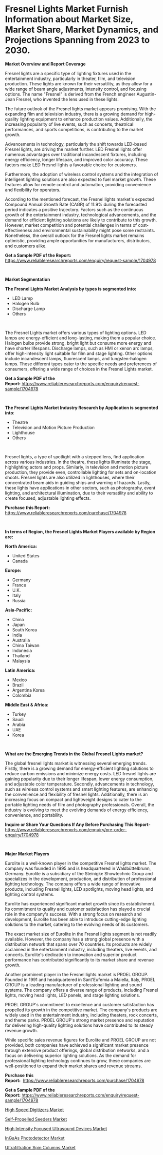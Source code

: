 <p><h1>Fresnel Lights Market Furnish Information about Market Size, Market Share, Market Dynamics, and Projections Spanning from 2023 to 2030.</h1></p><p><strong>Market Overview and Report Coverage</strong></p>
<p><p>Fresnel lights are a specific type of lighting fixtures used in the entertainment industry, particularly in theater, film, and television production. These lights are known for their versatility, as they allow for a wide range of beam angle adjustments, intensity control, and focusing options. The name "Fresnel" is derived from the French engineer Augustin-Jean Fresnel, who invented the lens used in these lights.</p><p>The future outlook of the Fresnel lights market appears promising. With the expanding film and television industry, there is a growing demand for high-quality lighting equipment to enhance production values. Additionally, the increasing popularity of live events, such as concerts, theatrical performances, and sports competitions, is contributing to the market growth.</p><p>Advancements in technology, particularly the shift towards LED-based Fresnel lights, are driving the market further. LED Fresnel lights offer numerous advantages over traditional incandescent fixtures, including energy efficiency, longer lifespan, and improved color accuracy. These factors make LED Fresnel lights a favorable choice for customers.</p><p>Furthermore, the adoption of wireless control systems and the integration of intelligent lighting solutions are also expected to fuel market growth. These features allow for remote control and automation, providing convenience and flexibility for operators.</p><p>According to the mentioned forecast, the Fresnel lights market's expected Compound Annual Growth Rate (CAGR) of 11.9% during the forecasted period indicates a positive trajectory. Factors such as the continuous growth of the entertainment industry, technological advancements, and the demand for efficient lighting solutions are likely to contribute to this growth. However, market competition and potential challenges in terms of cost-effectiveness and environmental sustainability might pose some restraints. Nonetheless, the overall outlook for the Fresnel lights market remains optimistic, providing ample opportunities for manufacturers, distributors, and customers alike.</p></p>
<p><strong>Get a Sample PDF of the Report:</strong> <a href="https://www.reliableresearchreports.com/enquiry/request-sample/1704978">https://www.reliableresearchreports.com/enquiry/request-sample/1704978</a></p>
<p>&nbsp;</p>
<p><strong>Market Segmentation</strong></p>
<p><strong>The Fresnel Lights Market Analysis by types is segmented into:</strong></p>
<p><ul><li>LED Lamp</li><li>Halogen Bulb</li><li>Discharge Lamp</li><li>Others</li></ul></p>
<p>&nbsp;</p>
<p><p>The Fresnel Lights market offers various types of lighting options. LED lamps are energy-efficient and long-lasting, making them a popular choice. Halogen bulbs provide strong, bright light but consume more energy and have shorter lifespans. Discharge lamps, such as HMI or xenon arc lamps, offer high-intensity light suitable for film and stage lighting. Other options include incandescent lamps, fluorescent lamps, and tungsten-halogen lamps. These different types cater to the specific needs and preferences of consumers, offering a wide range of choices in the Fresnel Lights market.</p></p>
<p><strong>Get a Sample PDF of the Report:</strong>&nbsp;<a href="https://www.reliableresearchreports.com/enquiry/request-sample/1704978">https://www.reliableresearchreports.com/enquiry/request-sample/1704978</a></p>
<p>&nbsp;</p>
<p><strong>The Fresnel Lights Market Industry Research by Application is segmented into:</strong></p>
<p><ul><li>Theatre</li><li>Television and Motion Picture Production</li><li>Lighthouse</li><li>Others</li></ul></p>
<p>&nbsp;</p>
<p><p>Fresnel lights, a type of spotlight with a stepped lens, find application across various industries. In the theatre, these lights illuminate the stage, highlighting actors and props. Similarly, in television and motion picture production, they provide even, controllable lighting for sets and on-location shoots. Fresnel lights are also utilized in lighthouses, where their concentrated beam aids in guiding ships and warning of hazards. Lastly, these lights have applications in other sectors, such as photography, event lighting, and architectural illumination, due to their versatility and ability to create focused, adjustable lighting effects.</p></p>
<p><strong>Purchase this Report:</strong>&nbsp; <a href="https://www.reliableresearchreports.com/purchase/1704978">https://www.reliableresearchreports.com/purchase/1704978</a></p>
<p>&nbsp;</p>
<p><strong>In terms of Region, the Fresnel Lights Market Players available by Region are:</strong></p>
<p>
    <p> <strong> North America: </strong>
        <ul>
            <li>United States</li>
            <li>Canada</li>
        </ul>
        </p> 
    <p> <strong> Europe: </strong>
        <ul>
            <li>Germany</li>
            <li>France</li>
            <li>U.K.</li>
            <li>Italy</li>
            <li>Russia</li>
        </ul>
        </p> 
    <p> <strong> Asia-Pacific: </strong>
        <ul>
            <li>China</li>
            <li>Japan</li>
            <li>South Korea</li>
            <li>India</li>
            <li>Australia</li>
            <li>China Taiwan</li>
            <li>Indonesia</li>
            <li>Thailand</li>
            <li>Malaysia</li>
        </ul>
        </p> 
    <p> <strong> Latin America: </strong>
        <ul>
            <li>Mexico</li>
            <li>Brazil</li>
            <li>Argentina Korea</li>
            <li>Colombia</li>
        </ul>
        </p> 
    <p> <strong> Middle East & Africa: </strong>
        <ul>
            <li>Turkey</li>
            <li>Saudi</li>
            <li>Arabia</li>
            <li>UAE</li>
            <li>Korea</li>
        </ul>
    </p>
    </p>
<p>&nbsp;</p>
<p><strong>What are the Emerging Trends in the Global Fresnel Lights market?</strong></p>
<p><p>The global fresnel lights market is witnessing several emerging trends. Firstly, there is a growing demand for energy-efficient lighting solutions to reduce carbon emissions and minimize energy costs. LED fresnel lights are gaining popularity due to their longer lifespan, lower energy consumption, and adjustable color temperature. Secondly, advancements in technology, such as wireless control systems and smart lighting features, are enhancing the convenience and flexibility of fresnel lights. Additionally, there is an increasing focus on compact and lightweight designs to cater to the portable lighting needs of film and photography professionals. Overall, the industry is evolving to meet the evolving demands of energy efficiency, convenience, and portability.</p></p>
<p><strong>Inquire or Share Your Questions If Any Before Purchasing This Report</strong>- <a href="https://www.reliableresearchreports.com/enquiry/pre-order-enquiry/1704978">https://www.reliableresearchreports.com/enquiry/pre-order-enquiry/1704978</a></p>
<p>&nbsp;</p>
<p><strong>Major Market Players</strong></p>
<p><p>Eurolite is a well-known player in the competitive Fresnel lights market. The company was founded in 1995 and is headquartered in Waldbüttelbrunn, Germany. Eurolite is a subsidiary of the Steinigke Showtechnic Group and specializes in the development, production, and distribution of professional lighting technology. The company offers a wide range of innovative products, including Fresnel lights, LED spotlights, moving head lights, and lighting control systems.</p><p>Eurolite has experienced significant market growth since its establishment. Its commitment to quality and customer satisfaction has played a crucial role in the company's success. With a strong focus on research and development, Eurolite has been able to introduce cutting-edge lighting solutions to the market, catering to the evolving needs of its customers.</p><p>The exact market size of Eurolite in the Fresnel lights segment is not readily available. However, the company has a strong global presence with a distribution network that spans over 70 countries. Its products are widely acclaimed in the entertainment industry, including theaters, live events, and concerts. Eurolite's dedication to innovation and superior product performance has contributed significantly to its market share and revenue growth.</p><p>Another prominent player in the Fresnel lights market is PROEL GROUP. Founded in 1991 and headquartered in Sant'Eufemia a Maiella, Italy, PROEL GROUP is a leading manufacturer of professional lighting and sound systems. The company offers a diverse range of products, including Fresnel lights, moving head lights, LED panels, and stage lighting solutions.</p><p>PROEL GROUP's commitment to excellence and customer satisfaction has propelled its growth in the competitive market. The company's products are widely used in the entertainment industry, including theaters, rock concerts, and theme parks. PROEL GROUP's strong market presence and reputation for delivering high-quality lighting solutions have contributed to its steady revenue growth.</p><p>While specific sales revenue figures for Eurolite and PROEL GROUP are not provided, both companies have achieved a significant market presence through extensive product offerings, global distribution networks, and a focus on delivering superior lighting solutions. As the demand for professional lighting technology continues to grow, these companies are well-positioned to expand their market shares and revenue streams.</p></p>
<p><strong>Purchase this Report:</strong>&nbsp;&nbsp;<a href="https://www.reliableresearchreports.com/purchase/1704978">https://www.reliableresearchreports.com/purchase/1704978</a></p>
<p></p>
<p><strong>Get a Sample PDF of the Report:</strong>&nbsp;<a href="https://www.reliableresearchreports.com/enquiry/request-sample/1704978">https://www.reliableresearchreports.com/enquiry/request-sample/1704978</a></p>
<p><p><a href="https://www.linkedin.com/pulse/high-speed-digitizers-market-size-share-global-analysis-qjeke/">High Speed Digitizers Market</a></p><p><a href="https://medium.com/@lincolnfeil/self-propelled-seeders-market-competitive-analysis-market-trends-and-forecast-to-2030-55f654cf07fb">Self-Propelled Seeders Market</a></p><p><a href="https://medium.com/@barttrantow2023/high-intensity-focused-ultrasound-devices-market-size-market-outlook-and-market-forecast-2023-to-49c04ae539a3">High Intensity Focused Ultrasound Devices Market</a></p><p><a href="https://www.linkedin.com/pulse/ingaas-photodetector-market-share-amp-new-trends-analysis-t5gge/">InGaAs Photodetector Market</a></p><p><a href="https://www.linkedin.com/pulse/ultrafiltration-spin-columns-market-challenges-opportunities-a1zce/">Ultrafiltration Spin Columns Market</a></p></p>